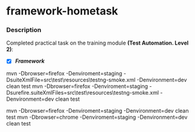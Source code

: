 # framework-hometask
### Description
Completed practical task on the training module **(Test Automation. Level 2)**:
- [X] ***Framework***

mvn -Dbrowser=firefox -Denviroment=staging -DsuiteXmlFile=src\test\resources\testng-smoke.xml -Denvironment=dev clean test
mvn -Dbrowser=firefox -Denviroment=staging -Dsurefire.suiteXmlFiles=src\test\resources\testng-smoke.xml -Denvironment=dev clean test

mvn -Dbrowser=firefox -Denviroment=staging -Denvironment=dev clean test
mvn -Dbrowser=chrome -Denviroment=staging -Denvironment=dev clean test